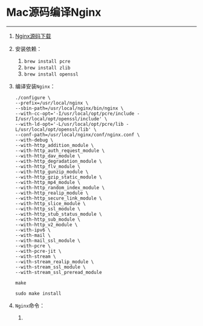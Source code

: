 # Mac源码编译Nginx

---

1. [Nginx源码下载]([http://nginx.org/en/download.html](https://links.jianshu.com/go?to=http%3A%2F%2Fnginx.org%2Fen%2Fdownload.html))

2. 安装依赖：

   1. `brew install pcre`
   2. `brew install zlib`
   3. `brew install openssl`

3. 编译安装`Nginx`：

   ```shell
   ./configure \
   --prefix=/usr/local/nginx \
   --sbin-path=/usr/local/nginx/bin/nginx \
   --with-cc-opt='-I/usr/local/opt/pcre/include -I/usr/local/opt/openssl/include' \
   --with-ld-opt='-L/usr/local/opt/pcre/lib -L/usr/local/opt/openssl/lib' \
   --conf-path=/usr/local/nginx/conf/nginx.conf \
   --with-debug \
   --with-http_addition_module \
   --with-http_auth_request_module \
   --with-http_dav_module \
   --with-http_degradation_module \
   --with-http_flv_module \
   --with-http_gunzip_module \
   --with-http_gzip_static_module \
   --with-http_mp4_module \
   --with-http_random_index_module \
   --with-http_realip_module \
   --with-http_secure_link_module \
   --with-http_slice_module \
   --with-http_ssl_module \
   --with-http_stub_status_module \
   --with-http_sub_module \
   --with-http_v2_module \
   --with-ipv6 \
   --with-mail \
   --with-mail_ssl_module \
   --with-pcre \
   --with-pcre-jit \
   --with-stream \
   --with-stream_realip_module \
   --with-stream_ssl_module \
   --with-stream_ssl_preread_module
   
   make
   
   sudo make install
   ```
   
4. `Nginx`命令：

   1. 

